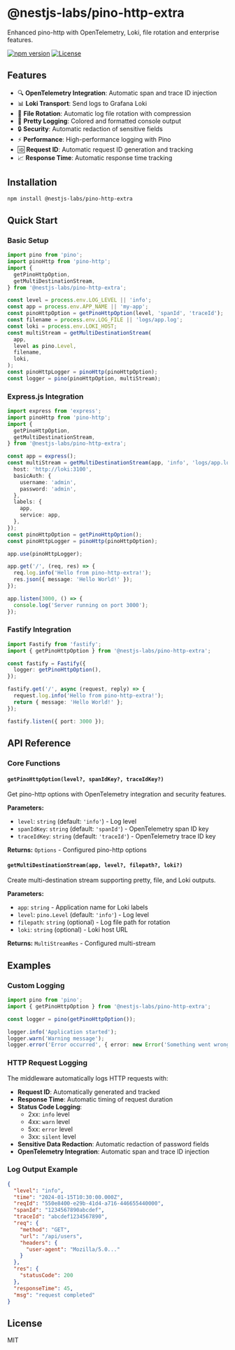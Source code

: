 # @nestjs-labs/pino-http-extra

Enhanced pino-http with OpenTelemetry, Loki, file rotation and enterprise features.

[![npm version](https://img.shields.io/npm/v/@nestjs-labs/pino-http-extra.svg)](https://www.npmjs.com/package/@nestjs-labs/pino-http-extra)
[![License](https://img.shields.io/npm/l/@nestjs-labs/pino-http-extra.svg)](https://github.com/nestjs-labs/nestjs-pino-extra/blob/main/LICENSE)

## Features

- 🔍 **OpenTelemetry Integration**: Automatic span and trace ID injection
- 📊 **Loki Transport**: Send logs to Grafana Loki
- 📁 **File Rotation**: Automatic log file rotation with compression
- 🎨 **Pretty Logging**: Colored and formatted console output
- 🔒 **Security**: Automatic redaction of sensitive fields
- ⚡ **Performance**: High-performance logging with Pino
- 🆔 **Request ID**: Automatic request ID generation and tracking
- 📈 **Response Time**: Automatic response time tracking

## Installation

```bash
npm install @nestjs-labs/pino-http-extra
```

## Quick Start

### Basic Setup

```typescript
import pino from 'pino';
import pinoHttp from 'pino-http';
import {
  getPinoHttpOption,
  getMultiDestinationStream,
} from '@nestjs-labs/pino-http-extra';

const level = process.env.LOG_LEVEL || 'info';
const app = process.env.APP_NAME || 'my-app';
const pinoHttpOption = getPinoHttpOption(level, 'spanId', 'traceId');
const filename = process.env.LOG_FILE || 'logs/app.log';
const loki = process.env.LOKI_HOST;
const multiStream = getMultiDestinationStream(
  app,
  level as pino.Level,
  filename,
  loki,
);
const pinoHttpLogger = pinoHttp(pinoHttpOption);
const logger = pino(pinoHttpOption, multiStream);
```

### Express.js Integration

```typescript
import express from 'express';
import pinoHttp from 'pino-http';
import {
  getPinoHttpOption,
  getMultiDestinationStream,
} from '@nestjs-labs/pino-http-extra';

const app = express();
const multiStream = getMultiDestinationStream(app, 'info', 'logs/app.log', {
  host: 'http://loki:3100',
  basicAuth: {
    username: 'admin',
    password: 'admin',
  },
  labels: {
    app,
    service: app,
  },
});
const pinoHttpOption = getPinoHttpOption();
const pinoHttpLogger = pinoHttp(pinoHttpOption);

app.use(pinoHttpLogger);

app.get('/', (req, res) => {
  req.log.info('Hello from pino-http-extra!');
  res.json({ message: 'Hello World!' });
});

app.listen(3000, () => {
  console.log('Server running on port 3000');
});
```

### Fastify Integration

```typescript
import Fastify from 'fastify';
import { getPinoHttpOption } from '@nestjs-labs/pino-http-extra';

const fastify = Fastify({
  logger: getPinoHttpOption(),
});

fastify.get('/', async (request, reply) => {
  request.log.info('Hello from pino-http-extra!');
  return { message: 'Hello World!' };
});

fastify.listen({ port: 3000 });
```

## API Reference

### Core Functions

#### `getPinoHttpOption(level?, spanIdKey?, traceIdKey?)`

Get pino-http options with OpenTelemetry integration and security features.

**Parameters:**

- `level`: `string` (default: `'info'`) - Log level
- `spanIdKey`: `string` (default: `'spanId'`) - OpenTelemetry span ID key
- `traceIdKey`: `string` (default: `'traceId'`) - OpenTelemetry trace ID key

**Returns:** `Options` - Configured pino-http options

#### `getMultiDestinationStream(app, level?, filepath?, loki?)`

Create multi-destination stream supporting pretty, file, and Loki outputs.

**Parameters:**

- `app`: `string` - Application name for Loki labels
- `level`: `pino.Level` (default: `'info'`) - Log level
- `filepath`: `string` (optional) - Log file path for rotation
- `loki`: `string` (optional) - Loki host URL

**Returns:** `MultiStreamRes` - Configured multi-stream

## Examples

### Custom Logging

```typescript
import pino from 'pino';
import { getPinoHttpOption } from '@nestjs-labs/pino-http-extra';

const logger = pino(getPinoHttpOption());

logger.info('Application started');
logger.warn('Warning message');
logger.error('Error occurred', { error: new Error('Something went wrong') });
```

### HTTP Request Logging

The middleware automatically logs HTTP requests with:

- **Request ID**: Automatically generated and tracked
- **Response Time**: Automatic timing of request duration
- **Status Code Logging**:
  - 2xx: `info` level
  - 4xx: `warn` level
  - 5xx: `error` level
  - 3xx: `silent` level
- **Sensitive Data Redaction**: Automatic redaction of password fields
- **OpenTelemetry Integration**: Automatic span and trace ID injection

### Log Output Example

```json
{
  "level": "info",
  "time": "2024-01-15T10:30:00.000Z",
  "reqId": "550e8400-e29b-41d4-a716-446655440000",
  "spanId": "1234567890abcdef",
  "traceId": "abcdef1234567890",
  "req": {
    "method": "GET",
    "url": "/api/users",
    "headers": {
      "user-agent": "Mozilla/5.0..."
    }
  },
  "res": {
    "statusCode": 200
  },
  "responseTime": 45,
  "msg": "request completed"
}
```

## License

MIT
